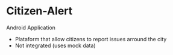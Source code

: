 # Citizen-Alert
Android Application

* Plataform that allow citizens to report issues arround the city
* Not integrated (uses mock data)
